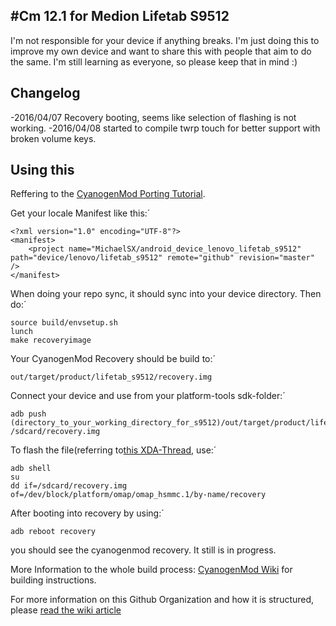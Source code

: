 #Cm 12.1 for Medion Lifetab S9512
---------------------------------
I'm not responsible for your device if anything breaks. I'm just doing this to improve my own device and want to share this with people that aim to do the same. I'm still learning as everyone, so please keep that in mind :)

Changelog
---------------
-2016/04/07 Recovery booting, seems like selection of flashing is not working. 
-2016/04/08 started to compile twrp touch for better support with broken volume keys. 

Using this
---------------
Reffering to the [CyanogenMod Porting Tutorial](https://wiki.cyanogenmod.org/w/Doc:_porting_intro).

Get your locale Manifest like this:´

	<?xml version="1.0" encoding="UTF-8"?>
	<manifest>
  		<project name="MichaelSX/android_device_lenovo_lifetab_s9512" path="device/lenovo/lifetab_s9512" remote="github" revision="master" />
	</manifest>

When doing your repo sync, it should sync into your device directory.
Then do:´

	source build/envsetup.sh
	lunch
	make recoveryimage

Your CyanogenMod Recovery should be build to:´
	
	out/target/product/lifetab_s9512/recovery.img

Connect your device and use from your platform-tools sdk-folder:´

	adb push (directory_to_your_working_directory_for_s9512)/out/target/product/lifetab_s9512/recovery.img /sdcard/recovery.img

To flash the file(referring to[this XDA-Thread](http://forum.xda-developers.com/showthread.php?t=2063132), use:´

	adb shell
	su
	dd if=/sdcard/recovery.img of=/dev/block/platform/omap/omap_hsmmc.1/by-name/recovery

After booting into recovery by using:´

	adb reboot recovery

you should see the cyanogenmod recovery. It still is in progress. 
	
More Information to the whole build process: [CyanogenMod Wiki](http://wiki.cyanogenmod.org/) for building instructions.

For more information on this Github Organization and how it is structured,
please [read the wiki article](http://wiki.cyanogenmod.org/index.php/Github_Organization)
